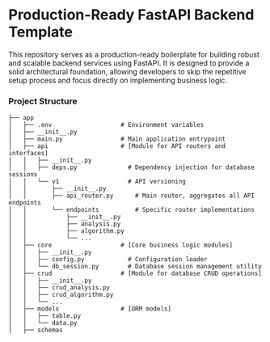 # Production-Ready FastAPI Backend Template

This repository serves as a production-ready boilerplate for building robust and scalable backend services using FastAPI. It is designed to provide a solid architectural foundation, allowing developers to skip the repetitive setup process and focus directly on implementing business logic.

### Project Structure

```text
├── app
│   ├── .env                   # Environment variables
│   ├── __init__.py
│   ├── main.py                # Main application entrypoint
│   ├── api                    # [Module for API routers and interfaces]
│   │   ├── __init__.py
│   │   ├── deps.py              # Dependency injection for database sessions
│   │   └── v1                   # API versioning
│   │       ├── __init__.py
│   │       ├── api_router.py      # Main router, aggregates all API endpoints
│   │       └── endpoints          # Specific router implementations
│   │           ├── __init__.py
│   │           ├── analysis.py
│   │           ├── algorithm.py
│   │           └── ...
│   ├── core                   # [Core business logic modules]
│   │   ├── __init__.py
│   │   ├── config.py            # Configuration loader
│   │   └── db_session.py        # Database session management utility
│   ├── crud                   # [Module for database CRUD operations]
│   │   ├── __init__.py
│   │   ├── crud_analysis.py
│   │   ├── crud_algorithm.py
│   │   └── ...
│   ├── models                 # [ORM models]
│   │   ├── table.py
│   │   └── data.py
│   ├── schemas
